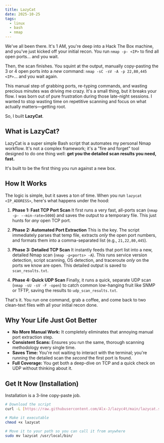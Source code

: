 ```yaml
---
title: LazyCat
date: 2025-10-25
tags:
  - linux
  - bash
  - nmap
---
```


We've all been there. It's 1 AM, you're deep into a Hack The Box machine, and you've just kicked off your initial recon. You run `nmap -p- <IP>` to find all open ports... and you wait.

Then, the scan finishes. You squint at the output, manually copy-pasting the 3 or 4 open ports into a *new* command: `nmap -sC -sV -A -p 22,80,445 <IP>`... and you wait again.

This manual step of grabbing ports, re-typing commands, and wasting precious minutes was driving me crazy. It's a small thing, but it breaks your flow. I was born out of pure frustration during those late-night sessions. I wanted to stop wasting time on repetitive scanning and focus on what actually matters—getting root.

So, I built **LazyCat**.

## What is LazyCat?

LazyCat is a super simple Bash script that automates my personal Nmap workflow. It's not a complex framework; it's a "fire and forget" tool designed to do one thing well: **get you the detailed scan results you need, fast.**

It's built to be the first thing you run against a new box.

## How It Works

The logic is simple, but it saves a ton of time. When you run `lazycat <IP_ADDRESS>`, here's what happens under the hood:

1.  **Phase 1: Fast TCP Port Scan**
    It first runs a very fast, all-ports scan (`nmap -p- --min-rate=5000`) and saves the output to a temporary file. This just hunts for *any* open TCP port.

2.  **Phase 2: Automated Port Extraction**
    This is the key. The script immediately parses that temp file, extracts *only* the open port numbers, and formats them into a comma-separated list (e.g., `21,22,80,445`).

3.  **Phase 3: Detailed TCP Scan**
    It instantly feeds that port list into a new, detailed Nmap scan (`nmap -p<ports> -A`). This runs service version detection, script scanning, OS detection, and traceroute *only* on the ports we know are open. This detailed output is saved to `scan_results.txt`.

4.  **Phase 4: Quick UDP Scan**
    Finally, it runs a quick, separate UDP scan (`nmap -sU -sV -F -open`) to catch common low-hanging fruit like SNMP or TFTP, saving the results to `udp_scan_results.txt`.

That's it. You run one command, grab a coffee, and come back to two clean-text files with all your initial recon done.

## Why Your Life Just Got Better

-   **No More Manual Work:** It completely eliminates that annoying manual port extraction step.
-   **Consistent Scans:** Ensures you run the same, thorough scanning methodology every single time.
-   **Saves Time:** You're not waiting to interact with the terminal; you're running the detailed scan the *second* the first port is found.
-   **Full Coverage:** You get both a deep-dive on TCP and a quick check on UDP without thinking about it.

## Get It Now (Installation)

Installation is a 3-line copy-paste job.

```bash
# Download the script
curl -L [https://raw.githubusercontent.com/Alx-J/lazyc4t/main/lazycat.sh](https://raw.githubusercontent.com/Alx-J/lazyc4t/main/lazycat.sh) -o lazycat

# Make it executable
chmod +x lazycat

# Move it to your path so you can call it from anywhere
sudo mv lazycat /usr/local/bin/
